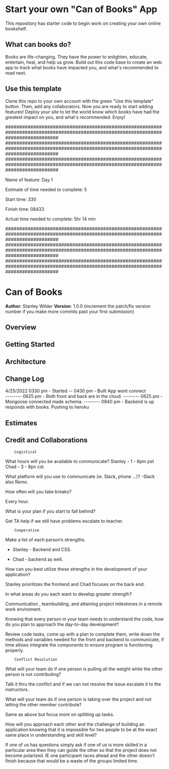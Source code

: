 # Start your own "Can of Books" App

This repository has starter code to begin work on creating your own online bookshelf.

## What can books do?

Books are life-changing. They have the power to enlighten, educate, entertain, heal, and help us grow. Build out this code base to create an web app to track what books have impacted you, and what's recommended to read next.

## Use this template

Clone this repo to your own account with the green "Use this template" button. Then, add any collaborators. Now you are ready to start adding features! Deploy your site to let the world know which books have had the greatest impact on you, and what's recommended. Enjoy!


###################################################################################################################################
###################################################################################################################################
###################################################################################################################################
  


	      

Name of feature: Day 1

Estimate of time needed to complete: 5

Start time: 330

Finish time: 08433

Actual time needed to complete: 5hr 14 min


###################################################################################################################################
###################################################################################################################################
###################################################################################################################################



# Can of Books

**Author**: Stanley Wilder
**Version**: 1.0.0 (increment the patch/fix version number if you make more commits past your first submission)

## Overview
<!-- returns books-->

## Getting Started
<!-- get books from server process them on front end  -->

## Architecture
<!-- JS html   css react mongo -->

## Change Log
<!-- Use this area to document the iterative changes made to your application as each feature is successfully implemented. Use time stamps. Here's an example:

01-01-2001 4:59pm - Application now has a fully-functional express server, with a GET route for the location resource. -->
4/25/2022  0330 pm -  Started 
--         0430 pm -   Built App wont connect  
--------   0625 pm  -  Both front and back are in the cloud. 
--------   0625 pm  -  Mongoose connected made schema.
--------   0840 pm  -  Backend is up responds with books.  Pushing to heroku
## Estimates
<!-- See below -->

## Credit and Collaborations
<!-- Give credit (and a link) to other people or resources that helped you build this application. -->
		Logistical
What hours will you be available to communicate?
Stanley - 1 - 6pm   pst 
Chad  -	  3 - 8pn   cst 

What platform will you use to communicate (ie. Slack, phone …)?
-Slack also Remo.


How often will you take breaks?

Every hour.

What is your plan if you start to fall behind?

Get TA help if we still have problems escalate to teacher.





		Cooperative
Make a list of each parson’s strengths.

-  Stanley - Backend and CSS.  

-  Chad - backend as well. 




How can you best utilize these strengths in the development of your application?

Stanley prioritizes  the frontend and Chad focuses on the back end. 





In what areas do you each want to develop greater strength?

Communication , teambuilding, and attaining project milestones in a remote work enviroment.




Knowing that every person in your team needs to understand the code, how do you plan to approach the day-to-day development?

Review code tasks, come up with a plan to complete them, write down the methods and variables needed for the front and backend to communicate, 
if time allows integrate the components to ensure program is functioning properly. 





		Conflict Resolution

What will your team do if one person is pulling all the weight while the other person is not contributing?

Talk it thru the conflict and if we can not resolve the issue escalate it to the instructors. 



What will your team do if one person is taking over the project and not letting the other member contribute?

Same as above but focus more on splitting up tasks.


How will you approach each other and the challenge of building an application knowing that it is impossible for two people to be at the exact same place in understanding and skill level?

If one of us has questions simply ask if one of us is more skilled in a particular area then they can guide the other so that the project does not become polarized.  IE one 
participant races ahead and the other doesn't finish because that would be a waste of the groups limited time.





